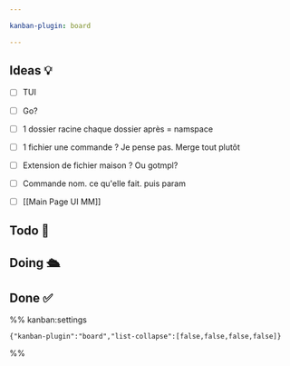 ```yaml
---

kanban-plugin: board

---
```


## Ideas 💡

- [ ] TUI
- [ ] Go?
- [ ] 1 dossier racine chaque dossier après = namspace
- [ ] 1 fichier une commande ? Je pense pas. Merge tout plutôt
- [ ] Extension de fichier maison ? Ou gotmpl?
- [ ] Commande nom. ce qu'elle fait. puis param
- [ ] [[Main Page UI MM]]


## Todo 🎯



## Doing 🛳



## Done ✅️





%% kanban:settings
```
{"kanban-plugin":"board","list-collapse":[false,false,false,false]}
```
%%